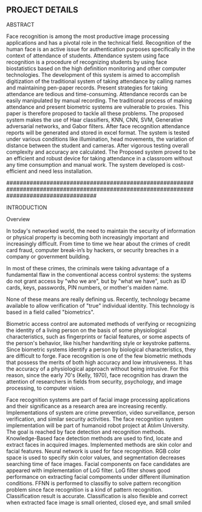 ## PROJECT DETAILS ##

ABSTRACT

Face recognition is among the most productive image processing applications and has a pivotal role in the technical field. Recognition of the human face is an active issue for authentication purposes specifically in the context of attendance of students. Attendance system using face recognition is a procedure of recognizing students by using face biostatistics based on the high definition monitoring and other computer technologies. The development of this system is aimed to accomplish digitization of the traditional system of taking attendance by calling names and maintaining pen-paper records. Present strategies for taking attendance are tedious and time-consuming. Attendance records can be easily manipulated by manual recording. The traditional process of making attendance and present biometric systems are vulnerable to proxies. This paper is therefore proposed to tackle all these problems. The proposed system makes the use of Haar classifiers, KNN, CNN, SVM, Generative adversarial networks, and Gabor filters. After face recognition attendance reports will be generated and stored in excel format. The system is tested under various conditions like illumination, head movements, the variation of distance between the student and cameras. After vigorous testing overall complexity and accuracy are calculated. The Proposed system proved to be an efficient and robust device for taking attendance in a classroom without any time consumption and manual work. The system developed is cost-efficient and need less installation.

###########################################################################################################################################

INTRODUCTION

Overview

In today's networked world, the need to maintain the security of information or physical property is becoming both increasingly important and increasingly difficult. From time to time we hear about the crimes of credit card fraud, computer break-in’s by hackers, or security breaches in a company or government building.

In most of these crimes, the criminals were taking advantage of a fundamental flaw in the conventional access control systems: the systems do not grant access by "who we are", but by "what we have", such as ID cards, keys, passwords, PIN numbers, or mother's maiden name.

None of these means are really defining us. Recently, technology became available to allow verification of "true" individual identity. This technology is based in a field called "biometrics".

Biometric access control are automated methods of verifying or recognizing the identity of a living person on the basis of some physiological characteristics, such as fingerprints or facial features, or some aspects of the person's behavior, like his/her handwriting style or keystroke patterns. Since biometric systems identify a person by biological characteristics, they are difficult to forge. Face recognition is one of the few biometric methods that possess the merits of both high accuracy and low intrusiveness. It has the accuracy of a physiological approach without being intrusive. For this reason, since the early 70's (Kelly, 1970), face recognition has drawn the attention of researchers in fields from security, psychology, and image processing, to computer vision.

Face recognition systems are part of facial image processing applications and their significance as a research area are increasing recently. Implementations of system are crime prevention, video surveillance, person verification, and similar security activities. The face recognition system implementation will be part of humanoid robot project at Atılım University.
The goal is reached by face detection and recognition methods. Knowledge-Based face detection methods are used to find, locate and extract faces in acquired images. Implemented methods are skin color and facial features. Neural network is used for face recognition.
RGB color space is used to specify skin color values, and segmentation decreases searching time of face images. Facial components on face candidates are appeared with implementation of LoG filter. LoG filter shows good performance on extracting facial compoments under different illumination conditions.
FFNN is performed to classifiy to solve pattern recongition problem since face recognition is a kind of pattern recognition. Classification result is accurate. Classification is also flexible and correct when extracted face image is small oriented, closed eye, and small smiled 
